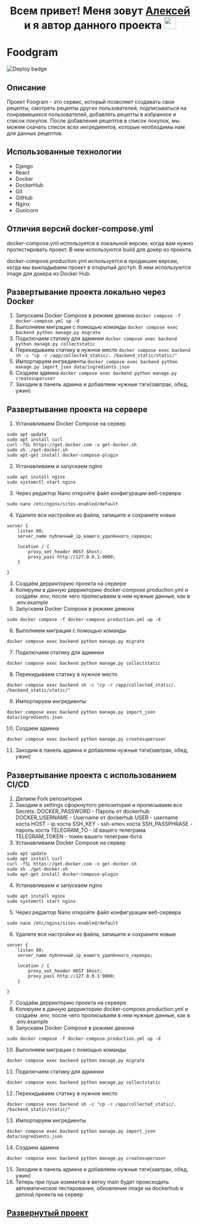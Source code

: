 <h1 align="center">Всем привет! Меня зовут <a href="https://github.com/greengoblinalex" target="_blank">Алексей</a> и я автор данного проекта
<img src="https://github.com/blackcater/blackcater/raw/main/images/Hi.gif" height="32"/></h1>

# Foodgram
![Deploy badge](https://github.com/greengoblinalex/foodgram-project-react/actions/workflows/main.yml/badge.svg)

## Описание

Проект Foogram - это сервис, который позволяет создавать свои рецепты, смотреть рецепты других пользователей,
подписываться на понравившихся пользователей, добавлять рецепты в избранное и список покупок. После добавления
рецептов в список покупок, мы можем скачать список всех ингредиентов, которые необходимы нам для данных рецептов.

## Использованные технологии
- Django
- React
- Docker
- DockerHub
- Git
- GitHub
- Nginx
- Gunicorn

## Отличия версий docker-compose.yml
docker-compose.yml используется в локальной версии, когда
вам нужно протестировать проект. В нем используются build для докер из проекта.

docker-compose.production.yml используется в продакшен версии, когда
мы выкладываем проект в открытый доступ. В нем используются image для докера из Docker Hub.

## Развертывание проекта локально через Docker
1. Запускаем Docker Compose в режиме демона `docker compose -f docker-compose.yml up -d`
2. Выполняем миграции с помощью команды `docker compose exec backend python manage.py migrate`
3. Подключаем статику для админки `docker compose exec backend python manage.py collectstatic`
4. Перекидываем статику в нужное место `docker compose exec backend sh -c "cp -r /app/collected_static/. /backend_static/static/"`
5. Импортируем ингредиенты `docker compose exec backend python manage.py import_json data/ingredients.json`
6. Создаем админа `docker compose exec backend python manage.py createsuperuser`
7. Заходим в панель админа и добавляем нужные тэги(завтрак, обед, ужин)

## Развертывание проекта на сервере
1. Устанавливаем Docker Compose на сервер
```
sudo apt update
sudo apt install curl
curl -fSL https://get.docker.com -o get-docker.sh
sudo sh ./get-docker.sh
sudo apt-get install docker-compose-plugin 
```
2. Устанавливаем и запускаем nginx
```
sudo apt install nginx
sudo systemctl start nginx
```
3. Через редактор Nano откройте файл конфигурации веб-сервера
```
sudo nano /etc/nginx/sites-enabled/default
```
4. Удалите все настройки из файла, запишите и сохраните новые
```
server {
    listen 80;
    server_name публичный_ip_вашего_удалённого_сервера;
    
    location / {
        proxy_set_header HOST $host;
        proxy_pass http://127.0.0.1:9000;
    }

} 
```
3. Создаём деррикторию проекта на сервере
4. Копируем в данную деррикторию docker-compose.production.yml и создаём .env, после чего прописываем в нем нужные данные, как в .env.example
5. Запускаем Docker Compose в режиме демона 
```
sudo docker compose -f docker-compose.production.yml up -d
```
6. Выполняем миграции с помощью команды 
```
docker compose exec backend python manage.py migrate
```
7. Подключаем статику для админки 
```
docker compose exec backend python manage.py collectstatic
```
8. Перекидываем статику в нужное место 
```
docker compose exec backend sh -c "cp -r /app/collected_static/. /backend_static/static/"
```
9. Импортируем ингредиенты 
```
docker compose exec backend python manage.py import_json data/ingredients.json
```
10. Создаем админа 
```
docker compose exec backend python manage.py createsuperuser
```
11. Заходим в панель админа и добавляем нужные тэги(завтрак, обед, ужин)


## Развертывание проекта с использованием CI/CD
1. Делаем Fork репозитория
2. Заходим в settings сфоркнутого репозитория и прописываем все Secrets:
DOCKER_PASSWORD - Пароль от dockerhub
DOCKER_USERNAME - Username от dockerhub
USER - username хоста
HOST - ip хоста
SSH_KEY - ssh-ключ хоста
SSH_PASSPHRASE - пароль хоста
TELEGRAM_TO - id вашего телеграма
TELEGRAM_TOKEN - токен вашего телеграм-бота
3. Устанавливаем Docker Compose на сервер
```
sudo apt update
sudo apt install curl
curl -fSL https://get.docker.com -o get-docker.sh
sudo sh ./get-docker.sh
sudo apt-get install docker-compose-plugin 
```
4. Устанавливаем и запускаем nginx
```
sudo apt install nginx
sudo systemctl start nginx
```
5. Через редактор Nano откройте файл конфигурации веб-сервера
```
sudo nano /etc/nginx/sites-enabled/default
```
6. Удалите все настройки из файла, запишите и сохраните новые
```
server {
    listen 80;
    server_name публичный_ip_вашего_удалённого_сервера;
    
    location / {
        proxy_set_header HOST $host;
        proxy_pass http://127.0.0.1:9000;
    }

} 
```
7. Создаём деррикторию проекта на сервере
8. Копируем в данную деррикторию docker-compose.production.yml и создаём .env, после чего прописываем в нем нужные данные, как в .env.example
9. Запускаем Docker Compose в режиме демона 
```
sudo docker compose -f docker-compose.production.yml up -d
```
10. Выполняем миграции с помощью команды 
```
docker compose exec backend python manage.py migrate
```
11. Подключаем статику для админки 
```
docker compose exec backend python manage.py collectstatic
```
12. Перекидываем статику в нужное место 
```
docker compose exec backend sh -c "cp -r /app/collected_static/. /backend_static/static/"
```
13. Импортируем ингредиенты 
```
docker compose exec backend python manage.py import_json data/ingredients.json
```
14. Создаем админа 
```
docker compose exec backend python manage.py createsuperuser
```
15. Заходим в панель админа и добавляем нужные тэги(завтрак, обед, ужин)
16. Теперь при пуше коммитов в ветку main будет происходить автоматическое тестирование, обновление image на dockerhub и деплой проекта на сервер

## <a href="https://simonov-tech.online" target="_blank">Развернутый проект</a>
